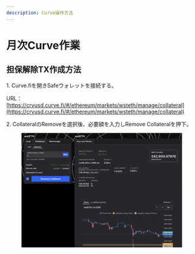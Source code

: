 ```yaml
---
description: Curve操作方法
---
```


# 月次Curve作業

## 担保解除TX作成方法

1\. Curve.fiを開きSafeウォレットを接続する。
  
URL：[https://crvusd.curve.fi/#/ethereum/markets/wsteth/manage/collateral](https://crvusd.curve.fi/#/ethereum/markets/wsteth/manage/collateral)

2\. CollateralのRemoveを選択後、必要額を入力しRemove Collateralを押下。
  
<figure><img src="../.gitbook/assets/curvefi.png" alt=""><figcaption></figcaption></figure>

  